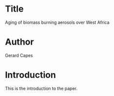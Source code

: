 # Title
Aging of biomass burning aerosols over West Africa

# Author
Gerard Capes

# Introduction
This is the introduction to the paper. 
